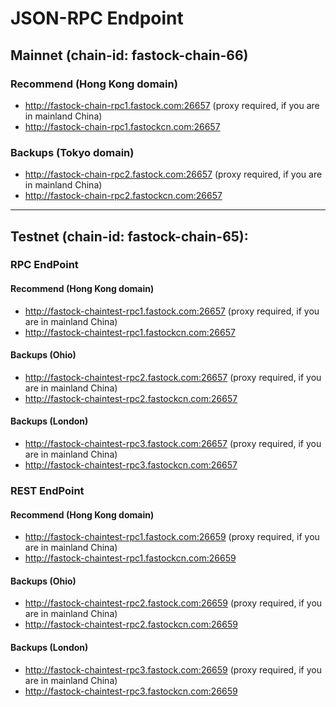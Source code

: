 # JSON-RPC Endpoint

 
## Mainnet (chain-id: fastock-chain-66)

### Recommend (Hong Kong domain)
 - http://fastock-chain-rpc1.fastock.com:26657 (proxy required, if you are in mainland China)
 - http://fastock-chain-rpc1.fastockcn.com:26657

### Backups (Tokyo domain)
 - http://fastock-chain-rpc2.fastock.com:26657 (proxy required, if you are in mainland China)
 - http://fastock-chain-rpc2.fastockcn.com:26657

___

## Testnet (chain-id: fastock-chain-65):

### RPC EndPoint
#### Recommend (Hong Kong domain)
 - http://fastock-chaintest-rpc1.fastock.com:26657 (proxy required, if you are in mainland China)
 - http://fastock-chaintest-rpc1.fastockcn.com:26657
 
#### Backups (Ohio)
 - http://fastock-chaintest-rpc2.fastock.com:26657 (proxy required, if you are in mainland China)
 - http://fastock-chaintest-rpc2.fastockcn.com:26657
 
#### Backups (London)
 - http://fastock-chaintest-rpc3.fastock.com:26657 (proxy required, if you are in mainland China)
 - http://fastock-chaintest-rpc3.fastockcn.com:26657

### REST EndPoint
#### Recommend (Hong Kong domain)
 - http://fastock-chaintest-rpc1.fastock.com:26659 (proxy required, if you are in mainland China)
 - http://fastock-chaintest-rpc1.fastockcn.com:26659
 
#### Backups (Ohio)
 - http://fastock-chaintest-rpc2.fastock.com:26659 (proxy required, if you are in mainland China)
 - http://fastock-chaintest-rpc2.fastockcn.com:26659
 
#### Backups (London)
 - http://fastock-chaintest-rpc3.fastock.com:26659 (proxy required, if you are in mainland China)
 - http://fastock-chaintest-rpc3.fastockcn.com:26659



